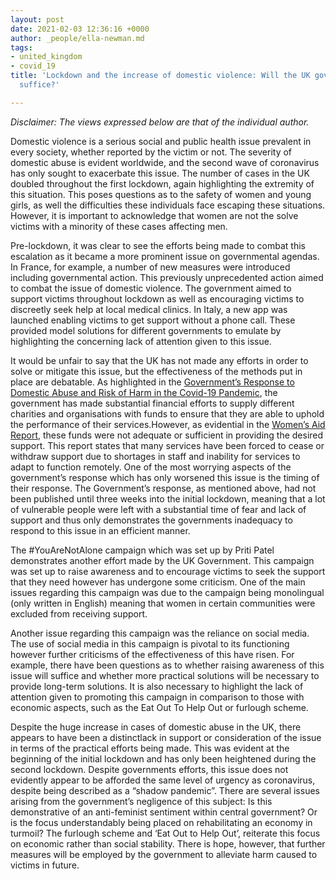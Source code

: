 ```yaml
---
layout: post
date: 2021-02-03 12:36:16 +0000
author: _people/ella-newman.md
tags:
- united_kingdom
- covid_19
title: 'Lockdown and the increase of domestic violence: Will the UK government’s response
  suffice?'

---
```

_Disclaimer: The views expressed below are that of the individual author._

Domestic violence is a serious social and public health issue prevalent in every society, whether reported by the victim or not. The severity of domestic abuse is evident worldwide, and the second wave of coronavirus has only sought to exacerbate this issue. The number of cases in the UK doubled throughout the first lockdown, again highlighting the extremity of this situation. This poses questions as to the safety of women and young girls, as well the difficulties these individuals face escaping these situations. However, it is important to acknowledge that women are not the solve victims with a minority of these cases affecting men.

Pre-lockdown, it was clear to see the efforts being made to combat this escalation as it became a more prominent issue on governmental agendas. In France, for example, a number of new measures were introduced including governmental action. This previously unprecedented action aimed to combat the issue of domestic violence. The government aimed to support victims throughout lockdown as well as encouraging victims to discreetly seek help at local medical clinics. In Italy, a new app was launched enabling victims to get support without a phone call. These provided model solutions for different governments to emulate by highlighting the concerning lack of attention given to this issue.

It would be unfair to say that the UK has not made any efforts in order to solve or mitigate this issue, but the effectiveness of the methods put in place are debatable. As highlighted in the [Government’s Response to Domestic Abuse and Risk of Harm in the Covid-19 Pandemic](https://publications.parliament.uk/pa/cm5801/cmselect/cmhaff/661/66102.htm), the government has made substantial financial efforts to supply different charities and organisations with funds to ensure that they are able to uphold the performance of their services.However, as evidential in the [Women’s Aid Report](https://1q7dqy2unor827bqjls0c4rn-wpengine.netdna-ssl.com/wp-content/uploads/2020/05/The-impact-of-Covid-19-on-domestic-abuse-support-services-1.pdf), these funds were not adequate or sufficient in providing the desired support. This report states that many services have been forced to cease or withdraw support due to shortages in staff and inability for services to adapt to function remotely. One of the most worrying aspects of the government’s response which has only worsened this issue is the timing of their response. The Government’s response, as mentioned above, had not been published until three weeks into the initial lockdown, meaning that a lot of vulnerable people were left with a substantial time of fear and lack of support and thus only demonstrates the governments inadequacy to respond to this issue in an efficient manner.

The #YouAreNotAlone campaign which was set up by Priti Patel demonstrates another effort made by the UK Government. This campaign was set up to raise awareness and to encourage victims to seek the support that they need however has undergone some criticism. One of the main issues regarding this campaign was due to the campaign being monolingual (only written in English) meaning that women in certain communities were excluded from receiving support.

Another issue regarding this campaign was the reliance on social media. The use of social media in this campaign is pivotal to its functioning however further criticisms of the effectiveness of this have risen. For example, there have been questions as to whether raising awareness of this issue will suffice and whether more practical solutions will be necessary to provide long-term solutions. It is also necessary to highlight the lack of attention given to promoting this campaign in comparison to those with economic aspects, such as the Eat Out To Help Out or furlough scheme.

Despite the huge increase in cases of domestic abuse in the UK, there appears to have been a distinctlack in support or consideration of the issue in terms of the practical efforts being made. This was evident at the beginning of the initial lockdown and has only been heightened during the second lockdown. Despite governments efforts, this issue does not evidently appear to be afforded the same level of urgency as coronavirus, despite being described as a “shadow pandemic”. There are several issues arising from the government’s negligence of this subject: Is this demonstrative of an anti-feminist sentiment within central government? Or is the focus understandably being placed on rehabilitating an economy in turmoil? The furlough scheme and ‘Eat Out to Help Out’, reiterate this focus on economic rather than social stability. There is hope, however, that further measures will be employed by the government to alleviate harm caused to victims in future.